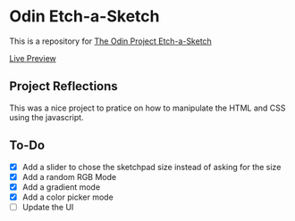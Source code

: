 # Odin Etch-a-Sketch

This is a repository for [The Odin Project Etch-a-Sketch](https://www.theodinproject.com/paths/foundations/courses/foundations/lessons/etch-a-sketch-project)

[Live Preview](https://rmg92.github.io/odin_etch-a-sketch/)

## Project Reflections

This was a nice project to pratice on how to manipulate the HTML and CSS using the javascript.

## To-Do

- [x] Add a slider to chose the sketchpad size instead of asking for the size
- [X] Add a random RGB Mode
- [x] Add a gradient mode
- [x] Add a color picker mode
- [ ] Update the UI
